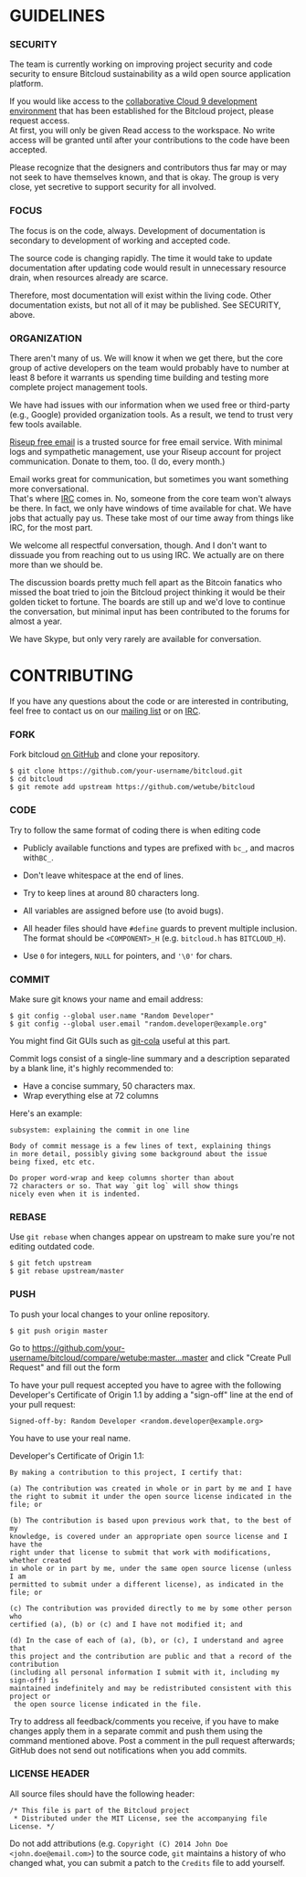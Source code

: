 # GUIDELINES

### SECURITY

The team is currently working on improving project security and code security to 
ensure Bitcloud sustainability as a wild open source application platform.

If you would like access to the [collaborative Cloud 9 development environment](https://ide.c9.io/gnosticat1on/bitcloud)
that has been established for the Bitcloud project, please request access.  
At first, you will only be given Read access to the workspace. No write access will 
be granted until after your contributions to the code have been accepted.

Please recognize that the designers and contributors thus far may or may not seek
to have themselves known, and that is okay.  The group is very close, yet secretive
to support security for all involved.

### FOCUS

The focus is on the code, always.  Development of documentation is secondary to 
development of working and accepted code.

The source code is changing rapidly.  The time it would take to update documentation 
after updating code would result in unnecessary resource drain, when resources 
already are scarce.

Therefore, most documentation will exist within the living code.  Other documentation 
exists, but not all of it may be published.  See SECURITY, above.

### ORGANIZATION

There aren't many of us.  We will know it when we get there, but the core group 
of active developers on the team would probably have to number at least 8 before 
it warrants us spending time building and testing more complete project management 
tools.

We have had issues with our information when we used free or third-party (e.g., Google) 
provided organization tools.  As a result, we tend to trust very few tools available.

[Riseup free email](http://www.riseup.net) is a trusted source for free email 
service.  With minimal logs and sympathetic management, use your Riseup account 
for project communication.  Donate to them, too.  (I do, every month.)

Email works great for communication, but sometimes you want something more conversational.  
That's where [IRC](http://webchat.freenode.net/?channels=bitcloud) comes in.  No, 
someone from the core team won't always be there.  In fact, we only have windows 
of time available for chat.  We have jobs that actually pay us.  These take most 
of our time away from things like IRC, for the most part.  

We welcome all respectful conversation, though.  And I don't want to dissuade you 
from reaching out to us using IRC.  We actually are on there more than we should be.

The discussion boards pretty much fell apart as the Bitcoin fanatics who missed the 
boat tried to join the Bitcloud project thinking it would be their golden ticket to 
fortune.  The boards are still up and we'd love to continue the conversation, but minimal 
input has been contributed to the forums for almost a year.

We have Skype, but only very rarely are available for conversation.

# CONTRIBUTING
If you have any questions about the code or are interested in contributing,
feel free to contact us on our [mailing list](http://bitcloudproject.org/w/Mailing_list) 
or on [IRC](http://webchat.freenode.net/?channels=bitcloud).

### FORK
Fork bitcloud [on GitHub](https://github.com/wetube/bitcloud/fork) and clone 
your repository.

```
$ git clone https://github.com/your-username/bitcloud.git
$ cd bitcloud
$ git remote add upstream https://github.com/wetube/bitcloud
```

### CODE

Try to follow the same format of coding there is when editing code

* Publicly available functions and types are prefixed with `bc_`, and macros with`BC_`.

* Don't leave whitespace at the end of lines.

* Try to keep lines at around 80 characters long.

* All variables are assigned before use (to avoid bugs).

* All header files should have `#define` guards to prevent multiple inclusion. The format should be `<COMPONENT>_H` (e.g. `bitcloud.h` has `BITCLOUD_H`).

* Use `0` for integers, `NULL` for pointers, and `'\0'` for chars.


### COMMIT

Make sure git knows your name and email address:

```
$ git config --global user.name "Random Developer"
$ git config --global user.email "random.developer@example.org"
```
You might find Git GUIs such as [git-cola](http://git-cola.github.io/) useful 
at this part.

Commit logs consist of a single-line summary and a description separated by a 
blank line, it's highly recommended to:

* Have a concise summary, 50 characters max.
* Wrap everything else at 72 columns

Here's an example:

```
subsystem: explaining the commit in one line

Body of commit message is a few lines of text, explaining things
in more detail, possibly giving some background about the issue
being fixed, etc etc.

Do proper word-wrap and keep columns shorter than about
72 characters or so. That way `git log` will show things
nicely even when it is indented. 
```

### REBASE

Use `git rebase` when changes appear on upstream to make sure you're not editing 
outdated code.

```
$ git fetch upstream
$ git rebase upstream/master
```

### PUSH

To push your local changes to your online repository.

```
$ git push origin master
```

Go to https://github.com/your-username/bitcloud/compare/wetube:master...master
and click "Create Pull Request" and fill out the form

To have your pull request accepted you have to agree with the following 
Developer's Certificate of Origin 1.1 by adding a "sign-off" line at the end of 
your pull request:
```
Signed-off-by: Random Developer <random.developer@example.org>
```

You have to use your real name.

Developer's Certificate of Origin 1.1:

```
By making a contribution to this project, I certify that:

(a) The contribution was created in whole or in part by me and I have
the right to submit it under the open source license indicated in the file; or

(b) The contribution is based upon previous work that, to the best of my
knowledge, is covered under an appropriate open source license and I have the
right under that license to submit that work with modifications, whether created
in whole or in part by me, under the same open source license (unless I am
permitted to submit under a different license), as indicated in the file; or

(c) The contribution was provided directly to me by some other person who
certified (a), (b) or (c) and I have not modified it; and

(d) In the case of each of (a), (b), or (c), I understand and agree that
this project and the contribution are public and that a record of the contribution
(including all personal information I submit with it, including my sign-off) is
maintained indefinitely and may be redistributed consistent with this project or
 the open source license indicated in the file.
```

Try to address all feedback/comments you receive, if you have to make changes 
apply them in a separate commit and push them using the command mentioned above.
Post a comment in the pull request afterwards; GitHub does not send out 
notifications when you add commits.

### LICENSE HEADER


All source files should have the following header:

```
/* This file is part of the Bitcloud project
 * Distributed under the MIT License, see the accompanying file License. */

```

Do not add attributions (e.g. `Copyright (C) 2014 John Doe <john.doe@email.com>`) 
to the source code, `git` maintains a history of who changed what, you can submit 
a patch to the `Credits` file to add yourself.



